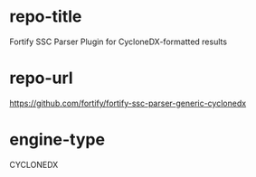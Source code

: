 # repo-title
Fortify SSC Parser Plugin for CycloneDX-formatted results

# repo-url
https://github.com/fortify/fortify-ssc-parser-generic-cyclonedx

# engine-type
CYCLONEDX
